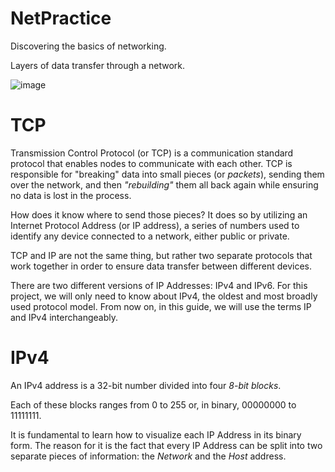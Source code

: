 # NetPractice
 Discovering the basics of networking.
 
 Layers of data transfer through a network.
 
![image](https://github.com/user-attachments/assets/f13375ba-4f6f-4339-bbbe-abeb93b72f7e)

# TCP
Transmission Control Protocol (or TCP) is a communication standard protocol that enables nodes to communicate with each other. TCP is responsible for "breaking" data into small pieces (or *packets*), sending them over the network, and then *"rebuilding"* them all back again while ensuring no data is lost in the process.

How does it know where to send those pieces? It does so by utilizing an Internet Protocol Address (or IP address), a series of numbers used to identify any device connected to a network, either public or private.

TCP and IP are not the same thing, but rather two separate protocols that work together in order to ensure data transfer between different devices.

There are two different versions of IP Addresses: IPv4 and IPv6. For this project, we will only need to know about IPv4, the oldest and most broadly used protocol model. From now on, in this guide, we will use the terms IP and IPv4 interchangeably.

# IPv4
An IPv4 address is a 32-bit number divided into four *8-bit blocks*.

Each of these blocks ranges from 0 to 255 or, in binary, 00000000 to 11111111.

It is fundamental to learn how to visualize each IP Address in its binary form. The reason for it is the fact that every IP Address can be split into two separate pieces of information: the *Network* and the *Host* address.



